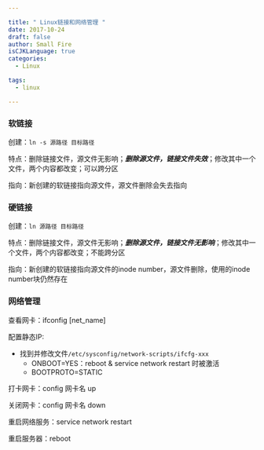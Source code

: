 ```yaml
---

title: " Linux链接和网络管理 "
date: 2017-10-24 
draft: false
author: Small Fire
isCJKLanguage: true
categories: 
  - Linux

tags: 
  - linux

---
```



### 软链接 ###

 创建：`ln -s 源路径 目标路径`

 特点：删除链接文件，源文件无影响；***删除源文件，链接文件失效***；修改其中一个文件，两个内容都改变；可以跨分区
 
 指向：新创建的软链接指向源文件，源文件删除会失去指向


### 硬链接 ###

 创建：`ln 源路径 目标路径`

 特点：删除链接文件，源文件无影响；***删除源文件，链接文件无影响***；修改其中一个文件，两个内容都改变；不能跨分区

 指向：新创建的软链接指向源文件的inode number，源文件删除，使用的inode number块仍然存在

### 网络管理 ###

查看网卡：ifconfig [net_name]

配置静态IP:
 
 - 找到并修改文件`/etc/sysconfig/network-scripts/ifcfg-xxx` 
	 - ONBOOT=YES：reboot & service network restart 时被激活
	 - BOOTPROTO=STATIC

打卡网卡：config 网卡名 up

关闭网卡：config 网卡名 down

重启网络服务：service network restart 

重启服务器：reboot
